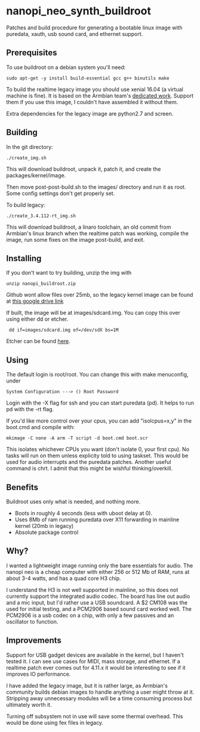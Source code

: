 # nanopi_neo_synth_buildroot
Patches and build procedure for generating a bootable linux image with puredata, xauth, usb sound card, and ethernet support.

## Prerequisites
To use buildroot on a debian system you'll need:

  `sudo apt-get -y install build-essential gcc g++ binutils make`
  
To build the realtime legacy image you should use xenial 16.04 (a virtual machine is fine). It is based on the Armbian team's [dedicated work](https://docs.armbian.com/Developer-Guide_Build-Preparation/). Support them if you use this image, I couldn't have assembled it without them. 

Extra dependencies for the legacy image are python2.7 and screen. 

## Building
In the git directory: 

`./create_img.sh`

This will download buildroot, unpack it, patch it, and create the packages/kernel/image. 

Then move post-post-build.sh to the images/ directory and run it as root. Some config settings don't get properly set. 

To build legacy:

`./create_3.4.112-rt_img.sh`

This will download buildroot, a linaro toolchain, an old commit from Armbian's linux branch when the realtime patch was working, compile the image, run some fixes on the image post-build, and exit. 

## Installing
If you don't want to try building, unzip the img with

`unzip nanopi_buildroot.zip`

Github wont allow files over 25mb, so the legacy kernel image can be found at [this google drive link](https://drive.google.com/file/d/0B42tAZ6A-UbDVnQ3TzctVERzcjg/view?usp=sharing)

If built, the image will be at images/sdcard.img. You can copy this over using either dd or etcher. 

` dd if=images/sdcard.img of=/dev/sdX bs=1M`

Etcher can be found [here](https://etcher.io/). 

## Using
The default login is root/root. You can change this with make menuconfig, under 

`System Configuration --->
  () Root Password
`

Login with the -X flag for ssh and you can start puredata (pd). It helps to run pd with the -rt flag.

If you'd like more control over your cpus, you can add "isolcpus=x,y" in the boot.cmd and compile with:

`mkimage -C none -A arm -T script -d boot.cmd boot.scr`

This isolates whichever CPUs you want (don't isolate 0, your first cpu). No tasks will run on them unless explicity told to using taskset. This would be used for audio interrupts and the puredata patches. Another useful command is chrt. I admit that this might be wishful thinking/overkill. 

## Benefits
Buildroot uses only what is needed, and nothing more. 
* Boots in roughly 4 seconds (less with uboot delay at 0). 
* Uses 8Mb of ram running puredata over X11 forwarding in mainline kernel (20mb in legacy)
* Absolute package control


## Why?
I wanted a lightweight image running only the bare essentials for audio. The nanopi neo is a cheap computer with either 256 or 512 Mb of RAM, runs at about 3-4 watts, and has a quad core H3 chip. 

I understand the H3 is not well supported in mainline, so this does not currently support the integrated audio codec. The board has line out audio and a mic input, but I'd rather use a USB soundcard. A $2 CM108 was the used for initial testing, and a PCM2906 based sound card worked well. The PCM2906 is a usb codec on a chip, with only a few passives and an oscillator to function.

## Improvements
Support for USB gadget devices are available in the kernel, but I haven't tested it. I can see use cases for MIDI, mass storage, and ethernet. 
If a realtime patch ever comes out for 4.11.x it would be interesting to see if it improves IO performance. 

I have added the legacy image, but it is rather large, as Armbian's community builds debian images to handle anything a user might throw at it. Stripping away unnecessary modules will be a time consuming process but ultimately worth it. 

Turning off subsystem not in use will save some thermal overhead. This would be done using fex files in legacy. 

